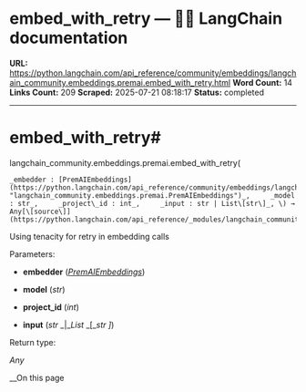 # embed_with_retry — 🦜🔗 LangChain  documentation

**URL:** https://python.langchain.com/api_reference/community/embeddings/langchain_community.embeddings.premai.embed_with_retry.html
**Word Count:** 14
**Links Count:** 209
**Scraped:** 2025-07-21 08:18:17
**Status:** completed

---

# embed\_with\_retry\#

langchain\_community.embeddings.premai.embed\_with\_retry\(

    _embedder : [PremAIEmbeddings](https://python.langchain.com/api_reference/community/embeddings/langchain_community.embeddings.premai.PremAIEmbeddings.html#langchain_community.embeddings.premai.PremAIEmbeddings "langchain_community.embeddings.premai.PremAIEmbeddings")_,     _model : str_,     _project\_id : int_,     _input : str | List\[str\]_, \) → Any[\[source\]](https://python.langchain.com/api_reference/_modules/langchain_community/embeddings/premai.html#embed_with_retry)\#     

Using tenacity for retry in embedding calls

Parameters:     

  * **embedder** \([_PremAIEmbeddings_](https://python.langchain.com/api_reference/community/embeddings/langchain_community.embeddings.premai.PremAIEmbeddings.html#langchain_community.embeddings.premai.PremAIEmbeddings "langchain_community.embeddings.premai.PremAIEmbeddings")\)

  * **model** \(_str_\)

  * **project\_id** \(_int_\)

  * **input** \(_str_ _|__List_ _\[__str_ _\]_\)

Return type:     

_Any_

__On this page